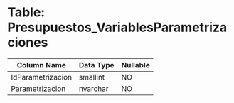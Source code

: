 # Table: Presupuestos_VariablesParametrizaciones

| Column Name | Data Type | Nullable |
|-------------|-----------|----------|
| IdParametrizacion | smallint | NO |
| Parametrizacion | nvarchar | NO |

